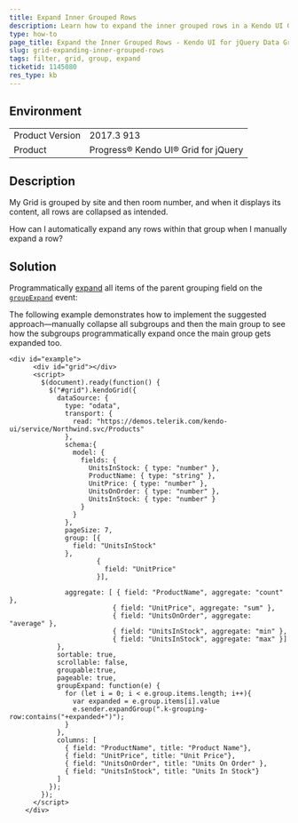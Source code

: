 ```yaml
---
title: Expand Inner Grouped Rows
description: Learn how to expand the inner grouped rows in a Kendo UI Grid.
type: how-to
page_title: Expand the Inner Grouped Rows - Kendo UI for jQuery Data Grid
slug: grid-expanding-inner-grouped-rows
tags: filter, grid, group, expand
ticketid: 1145080
res_type: kb
---
```


## Environment

<table>
	<tr>
		<td>Product Version</td>
		<td>2017.3 913</td>
	</tr>
	<tr>
		<td>Product</td>
		<td>Progress® Kendo UI® Grid for jQuery</td> 
	</tr>
</table>

## Description

My Grid is grouped by site and then room number, and when it displays its content, all rows are collapsed as intended.

How can I automatically expand any rows within that group when I manually expand a row?

## Solution

Programmatically [expand](https://docs.telerik.com/kendo-ui/api/javascript/ui/grid/methods/expandgroup) all items of the parent grouping field on the [`groupExpand`](https://docs.telerik.com/kendo-ui/api/javascript/ui/grid/events/groupexpand) event:

The following example demonstrates how to implement the suggested approach&mdash;manually collapse all subgroups and then the main group to see how the subgroups programmatically expand once the main group gets expanded too.

```dojo
<div id="example">
      <div id="grid"></div>
      <script>
        $(document).ready(function() {
          $("#grid").kendoGrid({
            dataSource: {
              type: "odata",
              transport: {
                read: "https://demos.telerik.com/kendo-ui/service/Northwind.svc/Products"
              },
              schema:{
                model: {
                  fields: {
                    UnitsInStock: { type: "number" },
                    ProductName: { type: "string" },
                    UnitPrice: { type: "number" },
                    UnitsOnOrder: { type: "number" },
                    UnitsInStock: { type: "number" }
                  }
                }
              },
              pageSize: 7,
              group: [{
                field: "UnitsInStock"
              },
                      {
                        field: "UnitPrice"
                      }],

              aggregate: [ { field: "ProductName", aggregate: "count" },
                          { field: "UnitPrice", aggregate: "sum" },
                          { field: "UnitsOnOrder", aggregate: "average" },
                          { field: "UnitsInStock", aggregate: "min" },
                          { field: "UnitsInStock", aggregate: "max" }]
            },
            sortable: true,
            scrollable: false,
            groupable:true,
            pageable: true,
            groupExpand: function(e) {
              for (let i = 0; i < e.group.items.length; i++){
                var expanded = e.group.items[i].value
                e.sender.expandGroup(".k-grouping-row:contains("+expanded+")");
              }
            },
            columns: [
              { field: "ProductName", title: "Product Name"},
              { field: "UnitPrice", title: "Unit Price"},
              { field: "UnitsOnOrder", title: "Units On Order" },
              { field: "UnitsInStock", title: "Units In Stock"}
            ]
          });
        });
      </script>
    </div>
````
